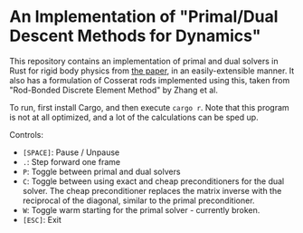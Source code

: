 # An Implementation of "Primal/Dual Descent Methods for Dynamics"

This repository contains an implementation of primal and dual solvers in Rust for rigid body physics from [the paper](https://mmacklin.com/primaldual.pdf), in an easily-extensible manner. It also has a formulation of Cosserat rods implemented using this, taken from "Rod-Bonded Discrete Element Method" by Zhang et al.

To run, first install Cargo, and then execute `cargo r`. Note that this program is not at all optimized, and a lot of the calculations can be sped up.

Controls:
* `[SPACE]`: Pause / Unpause
* `.`: Step forward one frame
* `P`: Toggle between primal and dual solvers
* `C`: Toggle between using exact and cheap preconditioners for the dual solver. The cheap preconditioner replaces the matrix inverse with the reciprocal of the diagonal, similar to the primal preconditioner.
* `W`: Toggle warm starting for the primal solver - currently broken.
* `[ESC]`: Exit
